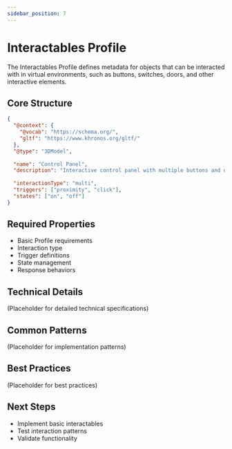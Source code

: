 ```yaml
---
sidebar_position: 7
---
```


# Interactables Profile

The Interactables Profile defines metadata for objects that can be interacted with in virtual environments, such as buttons, switches, doors, and other interactive elements.

## Core Structure

```json
{
  "@context": {
    "@vocab": "https://schema.org/",
    "gltf": "https://www.khronos.org/gltf/"
  },
  "@type": "3DModel",
  
  "name": "Control Panel",
  "description": "Interactive control panel with multiple buttons and displays",
  
  "interactionType": "multi",
  "triggers": ["proximity", "click"],
  "states": ["on", "off"]
}
```

## Required Properties

- Basic Profile requirements
- Interaction type
- Trigger definitions
- State management
- Response behaviors

## Technical Details

(Placeholder for detailed technical specifications)

## Common Patterns

(Placeholder for implementation patterns)

## Best Practices

(Placeholder for best practices)

## Next Steps

- Implement basic interactables
- Test interaction patterns
- Validate functionality
